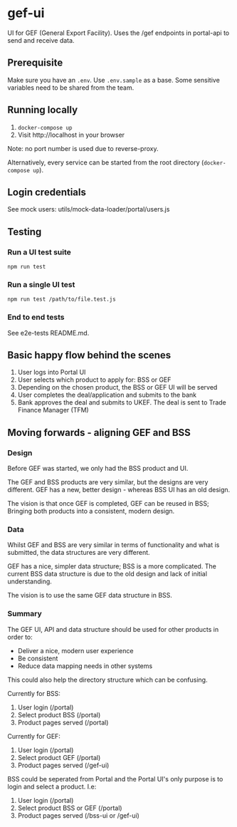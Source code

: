 # gef-ui

UI for GEF (General Export Facility). Uses the /gef endpoints in portal-api to send and receive data.

## Prerequisite

Make sure you have an `.env`. Use `.env.sample` as a base. Some sensitive variables need to be shared from the team.

## Running locally

1. `docker-compose up`
2. Visit http://localhost in your browser

Note: no port number is used due to reverse-proxy.

Alternatively, every service can be started from the root directory (`docker-compose up`).

## Login credentials

See mock users: utils/mock-data-loader/portal/users.js

## Testing

### **Run a UI test suite**

```shell
npm run test
```

### **Run a single UI test**

```shell
npm run test /path/to/file.test.js
```

### **End to end tests**

See e2e-tests README.md.

## Basic happy flow behind the scenes

1. User logs into Portal UI
2. User selects which product to apply for: BSS or GEF
3. Depending on the chosen product, the BSS or GEF UI will be served
4. User completes the deal/application and submits to the bank
5. Bank approves the deal and submits to UKEF. The deal is sent to Trade Finance Manager (TFM)

## Moving forwards - aligning GEF and BSS

### Design

Before GEF was started, we only had the BSS product and UI.

The GEF and BSS products are very similar, but the designs are very different. GEF has a new, better design - whereas BSS UI has an old design.

The vision is that once GEF is completed, GEF can be reused in BSS; Bringing both products into a consistent, modern design.

### Data

Whilst GEF and BSS are very similar in terms of functionality and what is submitted, the data structures are very different.

GEF has a nice, simpler data structure; BSS is a more complicated. The current BSS data structure is due to the old design and lack of initial understanding.

The vision is to use the same GEF data structure in BSS.

### Summary

The GEF UI, API and data structure should be used for other products in order to:

- Deliver a nice, modern user experience
- Be consistent
- Reduce data mapping needs in other systems

This could also help the directory structure which can be confusing.

Currently for BSS:

1. User login (/portal)
2. Select product BSS (/portal)
3. Product pages served (/portal)

Currently for GEF:

1. User login (/portal)
2. Select product GEF (/portal)
3. Product pages served (/gef-ui)

BSS could be seperated from Portal and the Portal UI's only purpose is to login and select a product. I.e:

1. User login (/portal)
2. Select product BSS or GEF (/portal)
3. Product pages served (/bss-ui or /gef-ui)
